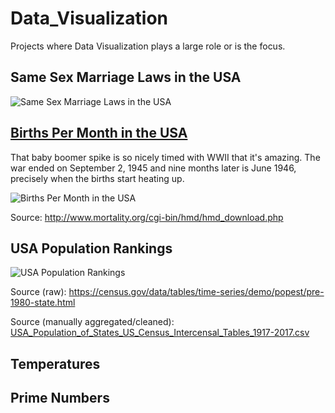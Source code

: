 # Data_Visualization

Projects where Data Visualization plays a large role or is the focus.

## Same Sex Marriage Laws in the USA

![Same Sex Marriage Laws in the USA](https://github.com/aaronpenne/data_visualization/blob/master/ssm_violin.gif)


## [Births Per Month in the USA](https://aaronpenne.github.io/data_viz/USA_Births_Per_Day_binned_by_Month.html)


That baby boomer spike is so nicely timed with WWII that it's amazing. The war ended on September 2, 1945 and nine months later is June 1946, precisely when the births start heating up.


![Births Per Month in the USA](https://aaronpenne.github.io/data_viz/USA_Births_Per_Day_binned_by_Month.jpg)


Source: http://www.mortality.org/cgi-bin/hmd/hmd_download.php


## USA Population Rankings

![USA Population Rankings](https://raw.githubusercontent.com/aaronpenne/aaronpenne.github.io/master/data_viz/USA_Population_Rankings_1917-2017.jpg)

Source (raw): https://census.gov/data/tables/time-series/demo/popest/pre-1980-state.html

Source (manually aggregated/cleaned): [USA_Population_of_States_US_Census_Intercensal_Tables_1917-2017.csv](https://github.com/aaronpenne/aaronpenne.github.io/blob/master/data_viz/USA_Population_of_States_US_Census_Intercensal_Tables_1917-2017.csv)


## Temperatures

## Prime Numbers
